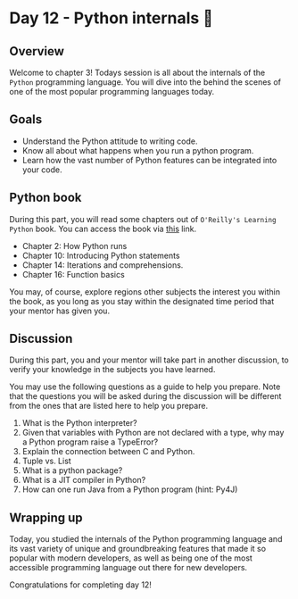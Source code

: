 # Day 12 - Python internals 🐍

## Overview

Welcome to chapter 3! Todays session is all about the internals of the `Python` programming language. You will dive into the behind the scenes of one of the most popular programming languages today.

## Goals

- Understand the Python attitude to writing code.
- Know all about what happens when you run a python program.
- Learn how the vast number of Python features can be integrated into your code.

## Python book

During this part, you will read some chapters out of `O'Reilly's Learning Python` book.
You can access the book via [this](https://cfm.ehu.es/ricardo/docs/python/Learning_Python.pdf) link.

- Chapter 2: How Python runs
- Chapter 10: Introducing Python statements
- Chapter 14: Iterations and comprehensions.
- Chapter 16: Function basics

You may, of course, explore regions other subjects the interest you within the book, as you long as you stay within the designated time period that your mentor has given you.

## Discussion

During this part, you and your mentor will take part in another discussion, to verify your knowledge in the subjects you have learned.

You may use the following questions as a guide to help you prepare. Note that the questions you will be asked during the discussion will be different from the ones that are listed here to help you prepare.

1. What is the Python interpreter?
2. Given that variables with Python are not declared with a type, why may a Python program raise a TypeError?
3. Explain the connection between C and Python.
4. Tuple vs. List
5. What is a python package?
6. What is a JIT compiler in Python?
7. How can one run Java from a Python program (hint: Py4J)

## Wrapping up

Today, you studied the internals of the Python programming language and its vast variety of unique and groundbreaking features that made it so popular with modern developers, as well as being one of the most accessible programming language out there for new developers.

Congratulations for completing day 12!
